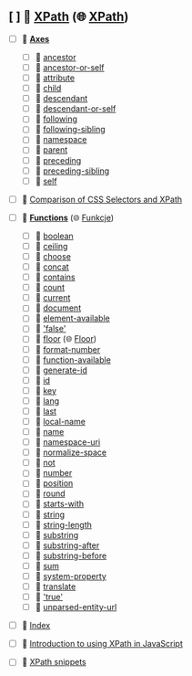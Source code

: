 ## [ ] 📂 __[XPath](https://github.com/mdn/content/blob/main/files/en-us/web/xpath/index.html)__ (🌐 [XPath](https://github.com/mdn/translated-content/blob/main/files/ru/web/xpath/index.html))
   - [ ] 📂 __[Axes](https://github.com/mdn/content/blob/main/files/en-us/web/xpath/axes/index.html)__
     - [ ] 📄 [ancestor](https://github.com/mdn/content/blob/main/files/en-us/web/xpath/axes/ancestor/index.html)
     - [ ] 📄 [ancestor\-or\-self](https://github.com/mdn/content/blob/main/files/en-us/web/xpath/axes/ancestor-or-self/index.html)
     - [ ] 📄 [attribute](https://github.com/mdn/content/blob/main/files/en-us/web/xpath/axes/attribute/index.html)
     - [ ] 📄 [child](https://github.com/mdn/content/blob/main/files/en-us/web/xpath/axes/child/index.html)
     - [ ] 📄 [descendant](https://github.com/mdn/content/blob/main/files/en-us/web/xpath/axes/descendant/index.html)
     - [ ] 📄 [descendant\-or\-self](https://github.com/mdn/content/blob/main/files/en-us/web/xpath/axes/descendant-or-self/index.html)
     - [ ] 📄 [following](https://github.com/mdn/content/blob/main/files/en-us/web/xpath/axes/following/index.html)
     - [ ] 📄 [following\-sibling](https://github.com/mdn/content/blob/main/files/en-us/web/xpath/axes/following-sibling/index.html)
     - [ ] 📄 [namespace](https://github.com/mdn/content/blob/main/files/en-us/web/xpath/axes/namespace/index.html)
     - [ ] 📄 [parent](https://github.com/mdn/content/blob/main/files/en-us/web/xpath/axes/parent/index.html)
     - [ ] 📄 [preceding](https://github.com/mdn/content/blob/main/files/en-us/web/xpath/axes/preceding/index.html)
     - [ ] 📄 [preceding\-sibling](https://github.com/mdn/content/blob/main/files/en-us/web/xpath/axes/preceding-sibling/index.html)
     - [ ] 📄 [self](https://github.com/mdn/content/blob/main/files/en-us/web/xpath/axes/self/index.html)
   - [ ] 📄 [Comparison of CSS Selectors and XPath](https://github.com/mdn/content/blob/main/files/en-us/web/xpath/comparison_with_css_selectors/index.html)
   - [ ] 📂 __[Functions](https://github.com/mdn/content/blob/main/files/en-us/web/xpath/functions/index.html)__ (🌐 [Funkcje](https://github.com/mdn/translated-content/blob/main/files/ru/web/xpath/functions/index.html))
     - [ ] 📄 [boolean](https://github.com/mdn/content/blob/main/files/en-us/web/xpath/functions/boolean/index.html)
     - [ ] 📄 [ceiling](https://github.com/mdn/content/blob/main/files/en-us/web/xpath/functions/ceiling/index.html)
     - [ ] 📄 [choose](https://github.com/mdn/content/blob/main/files/en-us/web/xpath/functions/choose/index.html)
     - [ ] 📄 [concat](https://github.com/mdn/content/blob/main/files/en-us/web/xpath/functions/concat/index.html)
     - [ ] 📄 [contains](https://github.com/mdn/content/blob/main/files/en-us/web/xpath/functions/contains/index.html)
     - [ ] 📄 [count](https://github.com/mdn/content/blob/main/files/en-us/web/xpath/functions/count/index.html)
     - [ ] 📄 [current](https://github.com/mdn/content/blob/main/files/en-us/web/xpath/functions/current/index.html)
     - [ ] 📄 [document](https://github.com/mdn/content/blob/main/files/en-us/web/xpath/functions/document/index.html)
     - [ ] 📄 [element\-available](https://github.com/mdn/content/blob/main/files/en-us/web/xpath/functions/element-available/index.html)
     - [ ] 📄 ['false'](https://github.com/mdn/content/blob/main/files/en-us/web/xpath/functions/false/index.html)
     - [ ] 📄 [floor](https://github.com/mdn/content/blob/main/files/en-us/web/xpath/functions/floor/index.html) (🌐 [Floor](https://github.com/mdn/translated-content/blob/main/files/ru/web/xpath/functions/floor/index.html))
     - [ ] 📄 [format\-number](https://github.com/mdn/content/blob/main/files/en-us/web/xpath/functions/format-number/index.html)
     - [ ] 📄 [function\-available](https://github.com/mdn/content/blob/main/files/en-us/web/xpath/functions/function-available/index.html)
     - [ ] 📄 [generate\-id](https://github.com/mdn/content/blob/main/files/en-us/web/xpath/functions/generate-id/index.html)
     - [ ] 📄 [id](https://github.com/mdn/content/blob/main/files/en-us/web/xpath/functions/id/index.html)
     - [ ] 📄 [key](https://github.com/mdn/content/blob/main/files/en-us/web/xpath/functions/key/index.html)
     - [ ] 📄 [lang](https://github.com/mdn/content/blob/main/files/en-us/web/xpath/functions/lang/index.html)
     - [ ] 📄 [last](https://github.com/mdn/content/blob/main/files/en-us/web/xpath/functions/last/index.html)
     - [ ] 📄 [local\-name](https://github.com/mdn/content/blob/main/files/en-us/web/xpath/functions/local-name/index.html)
     - [ ] 📄 [name](https://github.com/mdn/content/blob/main/files/en-us/web/xpath/functions/name/index.html)
     - [ ] 📄 [namespace\-uri](https://github.com/mdn/content/blob/main/files/en-us/web/xpath/functions/namespace-uri/index.html)
     - [ ] 📄 [normalize\-space](https://github.com/mdn/content/blob/main/files/en-us/web/xpath/functions/normalize-space/index.html)
     - [ ] 📄 [not](https://github.com/mdn/content/blob/main/files/en-us/web/xpath/functions/not/index.html)
     - [ ] 📄 [number](https://github.com/mdn/content/blob/main/files/en-us/web/xpath/functions/number/index.html)
     - [ ] 📄 [position](https://github.com/mdn/content/blob/main/files/en-us/web/xpath/functions/position/index.html)
     - [ ] 📄 [round](https://github.com/mdn/content/blob/main/files/en-us/web/xpath/functions/round/index.html)
     - [ ] 📄 [starts\-with](https://github.com/mdn/content/blob/main/files/en-us/web/xpath/functions/starts-with/index.html)
     - [ ] 📄 [string](https://github.com/mdn/content/blob/main/files/en-us/web/xpath/functions/string/index.html)
     - [ ] 📄 [string\-length](https://github.com/mdn/content/blob/main/files/en-us/web/xpath/functions/string-length/index.html)
     - [ ] 📄 [substring](https://github.com/mdn/content/blob/main/files/en-us/web/xpath/functions/substring/index.html)
     - [ ] 📄 [substring\-after](https://github.com/mdn/content/blob/main/files/en-us/web/xpath/functions/substring-after/index.html)
     - [ ] 📄 [substring\-before](https://github.com/mdn/content/blob/main/files/en-us/web/xpath/functions/substring-before/index.html)
     - [ ] 📄 [sum](https://github.com/mdn/content/blob/main/files/en-us/web/xpath/functions/sum/index.html)
     - [ ] 📄 [system\-property](https://github.com/mdn/content/blob/main/files/en-us/web/xpath/functions/system-property/index.html)
     - [ ] 📄 [translate](https://github.com/mdn/content/blob/main/files/en-us/web/xpath/functions/translate/index.html)
     - [ ] 📄 ['true'](https://github.com/mdn/content/blob/main/files/en-us/web/xpath/functions/true/index.html)
     - [ ] 📄 [unparsed\-entity\-url](https://github.com/mdn/content/blob/main/files/en-us/web/xpath/functions/unparsed-entity-url/index.html)
   - [ ] 📄 [Index](https://github.com/mdn/content/blob/main/files/en-us/web/xpath/index/index.html)
   - [ ] 📄 [Introduction to using XPath in JavaScript](https://github.com/mdn/content/blob/main/files/en-us/web/xpath/introduction_to_using_xpath_in_javascript/index.html)
   - [ ] 📄 [XPath snippets](https://github.com/mdn/content/blob/main/files/en-us/web/xpath/snippets/index.html)

